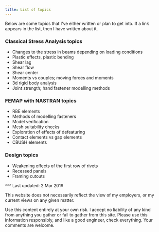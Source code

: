 ```yaml
---
title: List of topics
---
```

Below are some topics that I've either written or plan to get into. If a link appears in the list, then I have written about it.

### Classical Stress Analysis topics
- Changes to the stress in beams depending on loading conditions
- Plastic effects, plastic bending
- Shear lag
- Shear flow
- Shear center
- Moments vs couples; moving forces and moments
- 3d rigid body analysis
- Joint strength; hand fastener modelling methods

### FEMAP with NASTRAN topics
- RBE elements
- Methods of modelling fasteners
- Model verification
- Mesh suitability checks
- Exploration of effects of defeaturing
- Contact elements vs gap elements
- CBUSH elements

### Design topics
- Weakening effects of the first row of rivets
- Recessed panels
- Framing cutouts


^^^
Last updated: 2 Mar 2019

This website does not necessarily reflect the view of my employers, or my current views on any given matter.

Use this content entirely at your own risk. I accept no liability of any kind from anything you gather or fail to gather from this site. Please use this information responsibly, and like a good engineer, check everything. Your comments are welcome.
